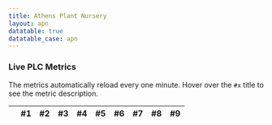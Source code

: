 ```yaml
---
title: Athens Plant Nursery
layout: apn
datatable: true
datatable_case: apn
---
```


### Live PLC Metrics

The metrics automatically reload every one minute. Hover over the `#x` title to see the metric description.

<table id="apn-live-plc" class="table dt-responsive nowrap w-100">
    <thead>
        <tr>
            <th title="Timestamp DD/MM/YY H:mm"><i class="ri-calendar-line"></i></th>
            <th title="Temperature membrane tank 5">#1</th>
            <th title="LT1 (pH membrane tank 5)">#2</th>
            <th title="DO ppm LDO aeriation tank 4A">#3</th>
            <th title="DO ppm anoxic tank3">#4</th>
            <th title="MLSS SOLID mg/l membrane tank 5">#5</th>
            <th title="MLSS SOLID mg/l membrane tank 4A">#6</th>
            <th title="LDO DO ppm anoxic">#7</th>
            <th title="Temperature anoxic tank">#8</th>
            <th title="Turbidity NTU tank 10">#9</th>
        </tr>
    </thead>
</table>

